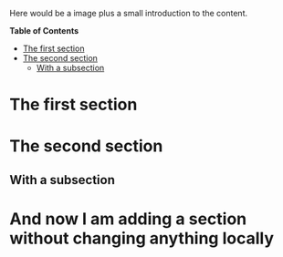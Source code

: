 Here would be a image plus a small introduction to the content.

<!-- START doctoc generated TOC please keep comment here to allow auto update -->
<!-- DON'T EDIT THIS SECTION, INSTEAD RE-RUN doctoc TO UPDATE -->
**Table of Contents**

- [The first section](#the-first-section)
- [The second section](#the-second-section)
  - [With a subsection](#with-a-subsection)

<!-- END doctoc generated TOC please keep comment here to allow auto update -->

# The first section

# The second section
## With a subsection

# And now I am adding a section without changing anything locally
